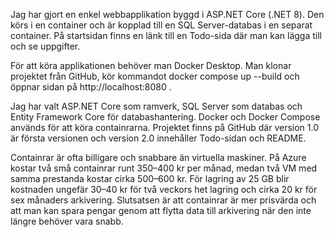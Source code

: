 Jag har gjort en enkel webbapplikation byggd i ASP.NET Core (.NET 8). Den körs i en container och är kopplad till en SQL Server-databas i en separat container. På startsidan finns en länk till en Todo-sida där man kan lägga till och se uppgifter.

För att köra applikationen behöver man Docker Desktop. Man klonar projektet från GitHub, kör kommandot docker compose up --build och öppnar sidan på http://localhost:8080
.

Jag har valt ASP.NET Core som ramverk, SQL Server som databas och Entity Framework Core för databashantering. Docker och Docker Compose används för att köra containrarna. Projektet finns på GitHub där version 1.0 är första versionen och version 2.0 innehåller Todo-sidan och README.

Containrar är ofta billigare och snabbare än virtuella maskiner. På Azure kostar två små containrar runt 350–400 kr per månad, medan två VM med samma prestanda kostar cirka 500–600 kr. För lagring av 25 GB blir kostnaden ungefär 30–40 kr för två veckors het lagring och cirka 20 kr för sex månaders arkivering. Slutsatsen är att containrar är mer prisvärda och att man kan spara pengar genom att flytta data till arkivering när den inte längre behöver vara snabb.